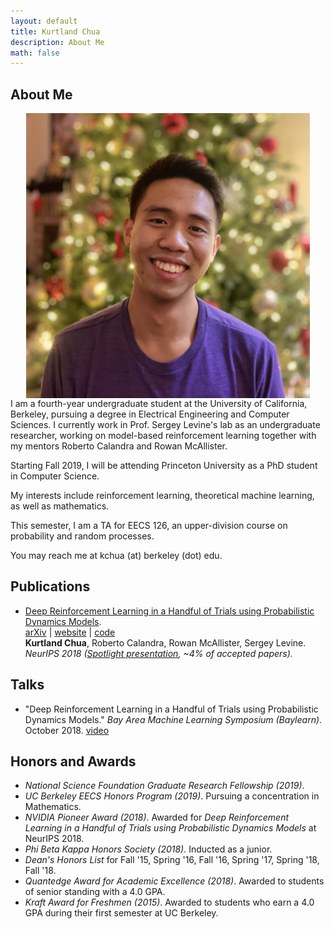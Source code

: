 ```yaml
---
layout: default
title: Kurtland Chua
description: About Me
math: false
---
```


## About Me

<div>
  <div class="col" style="float: right;">
    <img class="prof-im" src="images/profile.jpg" style="display: block; width: 90%; margin: auto;"/>
  </div>
  <div>
    <p>
      I am a fourth-year undergraduate student at the University of California, Berkeley, pursuing a degree in Electrical Engineering and Computer Sciences.
      I currently work in Prof. Sergey Levine's lab as an undergraduate researcher, working on model-based reinforcement learning together with my mentors Roberto Calandra and Rowan McAllister.
    </p>
    <p>
      Starting Fall 2019, I will be attending Princeton University as a PhD student in Computer Science.
    </p>
    <p>
      My interests include reinforcement learning, theoretical machine learning, as well as mathematics.
    </p>
    <p>
      This semester, I am a TA for EECS 126, an upper-division course on probability and random processes.
    </p>
    <p>
      You may reach me at kchua (at) berkeley (dot) edu.
    </p>
  </div>
</div>

## Publications

* [Deep Reinforcement Learning in a Handful of Trials using Probabilistic Dynamics Models](https://arxiv.org/abs/1805.12114).  
  [arXiv](https://arxiv.org/abs/1805.12114) | [website](https://sites.google.com/view/drl-in-a-handful-of-trials/home)  | [code](https://github.com/kchua/handful-of-trials)  
  **Kurtland Chua**, Roberto Calandra, Rowan McAllister, Sergey Levine.  
  *NeurIPS 2018 ([Spotlight presentation](https://youtu.be/6LuK72GCCnI?t=3483), ~4% of accepted papers).*  

## Talks

* "Deep Reinforcement Learning in a Handful of Trials using Probabilistic Dynamics Models." *Bay Area Machine Learning Symposium (Baylearn)*. October 2018.
  [video](https://www.youtube.com/watch?v=pq8xNCETPHU)

## Honors and Awards

* *National Science Foundation Graduate Research Fellowship (2019)*.
* *UC Berkeley EECS Honors Program (2019)*. Pursuing a concentration in Mathematics.
* *NVIDIA Pioneer Award (2018)*. Awarded for *Deep Reinforcement Learning in a Handful of Trials using Probabilistic Dynamics Models* at NeurIPS 2018.  
* *Phi Beta Kappa Honors Society (2018)*. Inducted as a junior.  
* *Dean's Honors List* for Fall '15, Spring '16, Fall '16, Spring '17, Spring '18, Fall '18.  
* *Quantedge Award for Academic Excellence (2018)*. Awarded to students of senior standing with a 4.0 GPA.  
* *Kraft Award for Freshmen (2015)*. Awarded to students who earn a 4.0 GPA during their first semester at UC Berkeley.  
